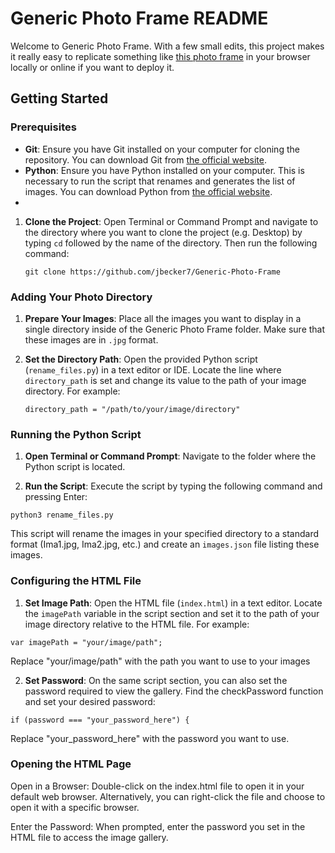 # Generic Photo Frame README

Welcome to Generic Photo Frame. With a few small edits, this project makes it really easy to replicate something like [this photo frame](https://www.amazon.com/gp/product/B091GPJFKL/ref=ppx_yo_dt_b_search_asin_title?ie=UTF8&th=1) in your browser locally or online if you want to deploy it.

## Getting Started

### Prerequisites

- **Git**: Ensure you have Git installed on your computer for cloning the repository. You can download Git from [the official website](https://git-scm.com/downloads).
- **Python**: Ensure you have Python installed on your computer. This is necessary to run the script that renames and generates the list of images. You can download Python from [the official website](https://www.python.org/downloads/).
- 
1. **Clone the Project**: Open Terminal or Command Prompt and navigate to the directory where you want to clone the project (e.g. Desktop) by typing ```cd``` followed by the name of the directory. Then run the following command:

    ```
    git clone https://github.com/jbecker7/Generic-Photo-Frame
    ```
   

### Adding Your Photo Directory

1. **Prepare Your Images**: Place all the images you want to display in a single directory inside of the Generic Photo Frame folder. Make sure that these images are in `.jpg` format.

2. **Set the Directory Path**: Open the provided Python script (`rename_files.py`) in a text editor or IDE. Locate the line where `directory_path` is set and change its value to the path of your image directory. For example:
   
   ```
   directory_path = "/path/to/your/image/directory"
   ```

### Running the Python Script

1. **Open Terminal or Command Prompt**: Navigate to the folder where the Python script is located.

2. **Run the Script**: Execute the script by typing the following command and pressing Enter:
```
python3 rename_files.py
```
This script will rename the images in your specified directory to a standard format (Ima1.jpg, Ima2.jpg, etc.) and create an `images.json` file listing these images.

### Configuring the HTML File

1. **Set Image Path**: Open the HTML file (`index.html`) in a text editor. Locate the `imagePath` variable in the script section and set it to the path of your image directory relative to the HTML file. For example:
```
var imagePath = "your/image/path";
```
Replace "your/image/path" with the path you want to use to your images

2. **Set Password**: On the same script section, you can also set the password required to view the gallery. Find the checkPassword function and set your desired password:
```
if (password === "your_password_here") {
```

Replace "your_password_here" with the password you want to use.


### Opening the HTML Page

Open in a Browser: Double-click on the index.html file to open it in your default web browser. Alternatively, you can right-click the file and choose to open it with a specific browser.

Enter the Password: When prompted, enter the password you set in the HTML file to access the image gallery.